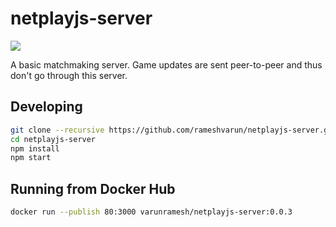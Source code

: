 # netplayjs-server

![](https://github.com/rameshvarun/netplayjs-server/actions/workflows/node.js.yml/badge.svg)

A basic matchmaking server. Game updates are sent peer-to-peer and thus don't go through this server.

## Developing

```bash
git clone --recursive https://github.com/rameshvarun/netplayjs-server.git
cd netplayjs-server
npm install
npm start
```

## Running from Docker Hub
```bash
docker run --publish 80:3000 varunramesh/netplayjs-server:0.0.3
```
